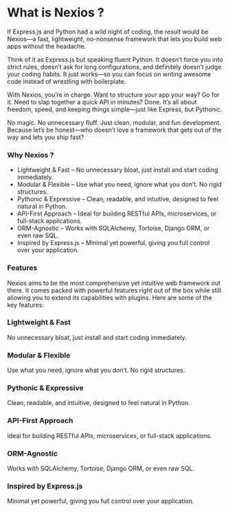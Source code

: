 # What is Nexios ? 

If Express.js and Python had a wild night of coding, the result would be Nexios—a fast, lightweight, no-nonsense framework that lets you build web apps without the headache.

Think of it as Express.js but speaking fluent Python. It doesn’t force you into strict rules, doesn’t ask for long configurations, and definitely doesn’t judge your coding habits. It just works—so you can focus on writing awesome code instead of wrestling with boilerplate.

With Nexios, you’re in charge. Want to structure your app your way? Go for it. Need to slap together a quick API in minutes? Done. It’s all about freedom, speed, and keeping things simple—just like Express, but Pythonic.

No magic. No unnecessary fluff. Just clean, modular, and fun development. Because let’s be honest—who doesn’t love a framework that gets out of the way and lets you ship fast? 

### Why Nexios ?

<ul class="list-disc list-inside text-gray-700 space-y-2">
        <li><span class="font-semibold">Lightweight & Fast</span> – No unnecessary bloat, just install and start coding immediately.</li>
        <li><span class="font-semibold">Modular & Flexible</span> – Use what you need, ignore what you don’t. No rigid structures.</li>
        <li><span class="font-semibold">Pythonic & Expressive</span> – Clean, readable, and intuitive, designed to feel natural in Python.</li>
        <li><span class="font-semibold">API-First Approach</span> – Ideal for building RESTful APIs, microservices, or full-stack applications.</li>
        <li><span class="font-semibold">ORM-Agnostic</span> – Works with SQLAlchemy, Tortoise, Django ORM, or even raw SQL.</li>
        <li><span class="font-semibold">Inspired by Express.js</span> – Minimal yet powerful, giving you full control over your application.</li>
</ul>

### Features
Nexios aims to be the most comprehensive yet intuitive web framework out there. It comes packed with powerful features right out of the box while still allowing you to extend its capabilities with plugins. Here are some of the key features:

<div class="max-w-5xl mx-auto p-6 grid grid-cols-1 sm:grid-cols-2 lg:grid-cols-3 gap-6">

<div class="p-6 bg-white border-[0.5px] rounded-lg flex flex-col items-center text-center">
    <i class="fas fa-bolt text-3xl text-blue-500 mb-4"></i>
    <h3 class="font-bold text-lg text-gray-800">Lightweight & Fast</h3>
    <p class="text-gray-600 mt-2">No unnecessary bloat, just install and start coding immediately.</p>
</div>

<div class="p-6 bg-white border-[0.5px] rounded-lg flex flex-col items-center text-center">
    <i class="fas fa-layer-group text-3xl text-green-500 mb-4"></i>
    <h3 class="font-bold text-lg text-gray-800">Modular & Flexible</h3>
    <p class="text-gray-600 mt-2">Use what you need, ignore what you don’t. No rigid structures.</p>
</div>

<div class="p-6 bg-white border-[0.5px] rounded-lg flex flex-col items-center text-center">
    <i class="fas fa-code text-3xl text-purple-500 mb-4"></i>
    <h3 class="font-bold text-lg text-gray-800">Pythonic & Expressive</h3>
    <p class="text-gray-600 mt-2">Clean, readable, and intuitive, designed to feel natural in Python.</p>
</div>

<div class="p-6 bg-white border-[0.5px] rounded-lg flex flex-col items-center text-center">
    <i class="fas fa-server text-3xl text-yellow-500 mb-4"></i>
    <h3 class="font-bold text-lg text-gray-800">API-First Approach</h3>
    <p class="text-gray-600 mt-2">Ideal for building RESTful APIs, microservices, or full-stack applications.</p>
</div>

<div class="p-6 bg-white border-[0.5px] rounded-lg flex flex-col items-center text-center">
    <i class="fas fa-database text-3xl text-red-500 mb-4"></i>
    <h3 class="font-bold text-lg text-gray-800">ORM-Agnostic</h3>
    <p class="text-gray-600 mt-2">Works with SQLAlchemy, Tortoise, Django ORM, or even raw SQL.</p>
</div>

<div class="p-6 bg-white border-[0.5px] rounded-lg flex flex-col items-center text-center">
    <i class="fas fa-cogs text-3xl text-indigo-500 mb-4"></i>
    <h3 class="font-bold text-lg text-gray-800">Inspired by Express.js</h3>
    <p class="text-gray-600 mt-2">Minimal yet powerful, giving you full control over your application.</p>
</div>

</div>
